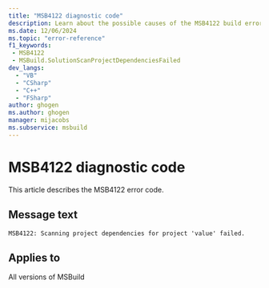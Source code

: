 ```yaml
---
title: "MSB4122 diagnostic code"
description: Learn about the possible causes of the MSB4122 build error, and get troubleshooting tips.
ms.date: 12/06/2024
ms.topic: "error-reference"
f1_keywords:
 - MSB4122
 - MSBuild.SolutionScanProjectDependenciesFailed
dev_langs:
  - "VB"
  - "CSharp"
  - "C++"
  - "FSharp"
author: ghogen
ms.author: ghogen
manager: mijacobs
ms.subservice: msbuild
---
```


# MSB4122 diagnostic code

<!-- :::ErrorDefinitionDescription::: -->
<!-- :::editable-content name="introDescription"::: -->
This article describes the MSB4122 error code.
<!-- :::editable-content-end::: -->

## Message text

`MSB4122: Scanning project dependencies for project 'value' failed.`

<!-- :::editable-content name="postOutputDescription"::: -->
<!--
{StrBegin="MSB4122: "}
-->
<!-- :::editable-content-end::: -->
<!-- :::ErrorDefinitionDescription-end::: -->

## Applies to

All versions of MSBuild
